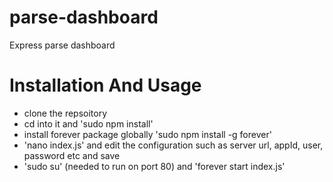 # parse-dashboard
Express parse dashboard

# Installation And Usage

- clone the repsoitory
- cd into it and 'sudo npm install'
- install forever package globally 'sudo npm install -g forever'
- 'nano index.js' and edit the configuration such as server url, appId, user, password etc and save
- 'sudo su' (needed to run on port 80) and 'forever start index.js'
